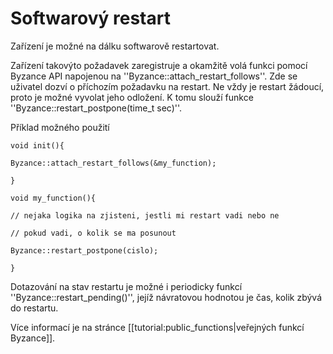 # Softwarový restart

Zařízení je možné na dálku softwarově restartovat. 

Zařízení takovýto požadavek zaregistruje a okamžitě volá funkci pomocí Byzance API napojenou na ''Byzance::attach\_restart\_follows''. Zde se uživatel dozví o příchozím požadavku na restart. Ne vždy je restart žádoucí, proto je možné vyvolat jeho odložení. K tomu slouží funkce ''Byzance::restart\_postpone\(time\_t sec\)''.

Příklad možného použití

`void init(){`

`Byzance::attach_restart_follows(&my_function);`

`}`

`void my_function(){`

`// nejaka logika na zjisteni, jestli mi restart vadi nebo ne`

`// pokud vadi, o kolik se ma posunout`

`Byzance::restart_postpone(cislo);`

`}`

Dotazování na stav restartu je možné i periodicky funkcí ''Byzance::restart\_pending\(\)'', jejíž návratovou hodnotou je čas, kolik zbývá do restartu.

Více informací je na stránce \[\[tutorial:public\_functions\|veřejných funkcí Byzance\]\].

